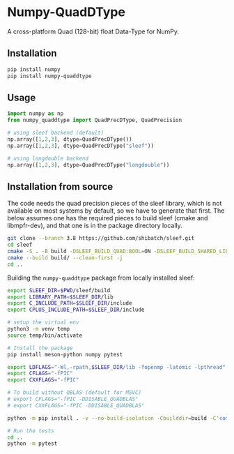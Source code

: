 # Numpy-QuadDType

A cross-platform Quad (128-bit) float Data-Type for NumPy.

## Installation

```bash
pip install numpy
pip install numpy-quaddtype
```

## Usage

```python
import numpy as np
from numpy_quaddtype import QuadPrecDType, QuadPrecision

# using sleef backend (default)
np.array([1,2,3], dtype=QuadPrecDType())
np.array([1,2,3], dtype=QuadPrecDType("sleef"))

# using longdouble backend
np.array([1,2,3], dtype=QuadPrecDType("longdouble"))
```

## Installation from source

The code needs the quad precision pieces of the sleef library, which
is not available on most systems by default, so we have to generate
that first. The below assumes one has the required pieces to build
sleef (cmake and libmpfr-dev), and that one is in the package
directory locally.

```bash
git clone --branch 3.8 https://github.com/shibatch/sleef.git
cd sleef
cmake -S . -B build -DSLEEF_BUILD_QUAD:BOOL=ON -DSLEEF_BUILD_SHARED_LIBS:BOOL=ON -DCMAKE_POSITION_INDEPENDENT_CODE=ON
cmake --build build/ --clean-first -j
cd ..
```

Building the `numpy-quaddtype` package from locally installed sleef:

```bash
export SLEEF_DIR=$PWD/sleef/build
export LIBRARY_PATH=$SLEEF_DIR/lib
export C_INCLUDE_PATH=$SLEEF_DIR/include
export CPLUS_INCLUDE_PATH=$SLEEF_DIR/include

# setup the virtual env
python3 -m venv temp
source temp/bin/activate

# Install the package
pip install meson-python numpy pytest

export LDFLAGS="-Wl,-rpath,$SLEEF_DIR/lib -fopenmp -latomic -lpthread"
export CFLAGS="-fPIC"
export CXXFLAGS="-fPIC"

# To build without QBLAS (default for MSVC)
# export CFLAGS="-fPIC -DDISABLE_QUADBLAS"
# export CXXFLAGS="-fPIC -DDISABLE_QUADBLAS"

python -m pip install . -v --no-build-isolation -Cbuilddir=build -C'compile-args=-v'

# Run the tests
cd ..
python -m pytest
```
